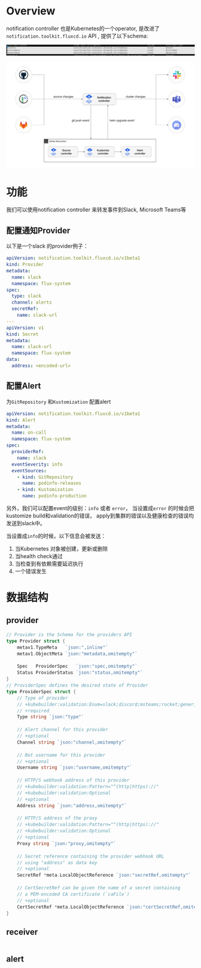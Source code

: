 # Overview

notification controller 也是Kubernetes的一个operator, 是改进了 `notification.toolkit.fluxcd.io` API ,  提供了以下schema: 

![](../images/notification-controller-schema.png)

![](../images/notification-controller-overview.png)

# 功能

我们可以使用notification controller 来转发事件到Slack, Microsoft Teams等

## 配置通知Provider

以下是一个slack 的provider例子：

```yaml
apiVersion: notification.toolkit.fluxcd.io/v1beta1
kind: Provider
metadata:
  name: slack
  namespace: flux-system
spec:
  type: slack
  channel: alerts
  secretRef:
    name: slack-url
---
apiVersion: v1
kind: Secret
metadata:
  name: slack-url
  namespace: flux-system
data:
  address: <encoded-url>
```



## 配置Alert

为`GitRepository` 和`Kustomization` 配置alert

```yaml
apiVersion: notification.toolkit.fluxcd.io/v1beta1
kind: Alert
metadata:
  name: on-call
  namespace: flux-system
spec:
  providerRef: 
    name: slack
  eventSeverity: info
  eventSources:
    - kind: GitRepository
      name: podinfo-releases
    - kind: Kustomization
      name: podinfo-production
```

另外，我们可以配置event的级别：`info` 或者 `error`， 当设置成`error` 的时候会把kustomize build和validation的错误， apply到集群的错误以及健康检查的错误均发送到slack中。

当设置成`info`的时候，以下信息会被发送：

1. 当Kubernetes 对象被创建，更新或删除
2. 当health check通过
3. 当检查到有依赖需要延迟执行
4. 一个错误发生

# 数据结构

## provider

```go
// Provider is the Schema for the providers API
type Provider struct {
	metav1.TypeMeta   `json:",inline"`
	metav1.ObjectMeta `json:"metadata,omitempty"`

	Spec   ProviderSpec   `json:"spec,omitempty"`
	Status ProviderStatus `json:"status,omitempty"`
}
// ProviderSpec defines the desired state of Provider
type ProviderSpec struct {
	// Type of provider
	// +kubebuilder:validation:Enum=slack;discord;msteams;rocket;generic;github;gitlab;bitbucket;azuredevops;googlechat;webex;sentry
	// +required
	Type string `json:"type"`

	// Alert channel for this provider
	// +optional
	Channel string `json:"channel,omitempty"`

	// Bot username for this provider
	// +optional
	Username string `json:"username,omitempty"`

	// HTTP/S webhook address of this provider
	// +kubebuilder:validation:Pattern="^(http|https)://"
	// +kubebuilder:validation:Optional
	// +optional
	Address string `json:"address,omitempty"`

	// HTTP/S address of the proxy
	// +kubebuilder:validation:Pattern="^(http|https)://"
	// +kubebuilder:validation:Optional
	// +optional
	Proxy string `json:"proxy,omitempty"`

	// Secret reference containing the provider webhook URL
	// using "address" as data key
	// +optional
	SecretRef *meta.LocalObjectReference `json:"secretRef,omitempty"`

	// CertSecretRef can be given the name of a secret containing
	// a PEM-encoded CA certificate (`caFile`)
	// +optional
	CertSecretRef *meta.LocalObjectReference `json:"certSecretRef,omitempty"`
}

```



## receiver

```go

```



## alert